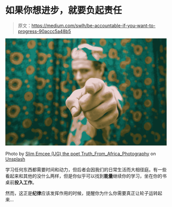 # 如果你想进步，就要负起责任

> 原文：<https://medium.com/swlh/be-accountable-if-you-want-to-progress-90accc5a48b5>

![](img/b048a08412f3c57a6903487ec9801af4.png)

Photo by [Slim Emcee (UG) the poet Truth_From_Africa_Photography](https://unsplash.com/@truth_from_africa_photography?utm_source=medium&utm_medium=referral) on [Unsplash](https://unsplash.com?utm_source=medium&utm_medium=referral)

学习任何东西都需要时间和动力，但后者会因我们的日常生活而大相径庭。有一些看起来和其他的没什么两样，但是你似乎可以找到**能量**继续你的学习，坐在你的书桌前**投入工作**。

然而，这正是**纪律**应该发挥作用的时候，提醒你为什么你需要真正让轮子运转起来…